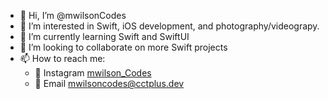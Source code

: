 - 👋 Hi, I’m @mwilsonCodes
- 👀 I’m interested in Swift, iOS development, and photography/videograpy.
- 🌱 I’m currently learning Swift and SwiftUI
- 💞️ I’m looking to collaborate on more Swift projects
- 📫 How to reach me:
    - 📸 Instagram [mwilson_Codes](https://geni.us/mwilson_codes)
    - 📧 Email mwilsoncodes@cctplus.dev

<!---
mwilsonCodes/mwilsonCodes is a ✨ special ✨ repository because its `README.md` (this file) appears on your GitHub profile.
You can click the Preview link to take a look at your changes.
--->
